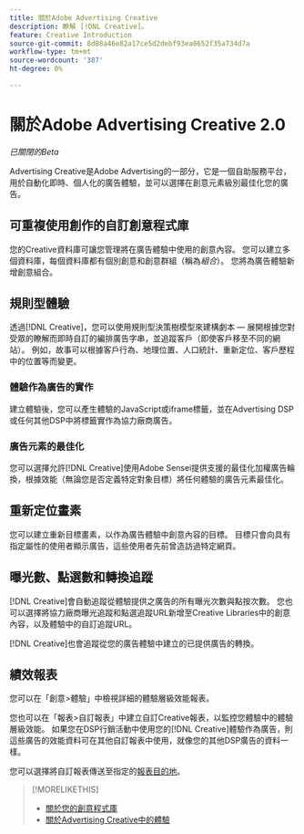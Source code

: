 ```yaml
---
title: 關於Adobe Advertising Creative
description: 瞭解 [!DNL Creative]。
feature: Creative Introduction
source-git-commit: 8d88a46e82a17ce5d2debf93ea0652f35a734d7a
workflow-type: tm+mt
source-wordcount: '387'
ht-degree: 0%

---
```


# 關於Adobe Advertising Creative 2.0

*已關閉的Beta*

<!-- verify all and rewrite to include new stuff -->

Advertising Creative是Adobe Advertising的一部分，它是一個自助服務平台，用於自動化即時、個人化的廣告體驗，並可以選擇在創意元素級別最佳化您的廣告。

## 可重複使用創作的自訂創意程式庫

您的Creative資料庫可讓您管理將在廣告體驗中使用的創意內容。 您可以建立多個資料庫，每個資料庫都有個別創意和創意群組（稱為&#x200B;*組合*）。 您將為廣告體驗新增創意組合。

## 規則型體驗

透過[!DNL Creative]，您可以使用規則型決策樹模型來建構劇本 — 展開根據您對受眾的瞭解而即時自訂的編排廣告字串，並追蹤客戶（即使客戶移至不同的網站）<!-- verify if that's true without Adobe CDP -->。 例如，故事可以根據客戶行為、地理位置、人口統計、重新定位、客戶歷程中的位置等而變更。

### 體驗作為廣告的實作

建立體驗後，您可以產生體驗的JavaScript或iframe標籤，並在Advertising DSP或任何其他DSP中將標籤實作為協力廠商廣告。<!-- Add any more info about integration with DSP? -->

<!-- Maybe add a subsection "Audience targeting options" with info about types of creative-level REtargeting and placement-level targeting within your DSP.  Need to clarify if any placement-level targeting might contradict/override creative-level targeting, or if they're completely different.

Advertiser should be able to target all segments which are available in DSP for targeting
-->

### 廣告元素的最佳化

您可以選擇允許[!DNL Creative]使用Adobe Sensei提供支援的最佳化加權廣告輪換，根據效能（無論您是否定義特定對象目標）將任何體驗的廣告元素最佳化。

## 重新定位畫素

您可以建立重新目標畫素，以作為廣告體驗中創意內容的目標。 目標只會向具有指定屬性的使用者顯示廣告，這些使用者先前曾造訪過特定網頁。

## 曝光數、點選數和轉換追蹤

[!DNL Creative]會自動追蹤從體驗提供之廣告的所有曝光次數與點按次數。 您也可以選擇將協力廠商曝光追蹤和點選追蹤URL新增至Creative Libraries中的創意內容，以及體驗中的自訂追蹤URL。

[!DNL Creative]也會追蹤從您的廣告體驗中建立的已提供廣告的轉換。<!-- Verify wording; anything important to add here? We do track them for all users, right? Or is it optoinal?  -->

<!--
 [Don't need to mention] When an ad is served, the DSP that buys the ad first tracks the impression, and then passes the impression information to [!DNL Creative]. [!DNL Creative] first tracks a click on an ad, and it then passes the click information
to the DSP.
-->

## 績效報表

您可以在「創意>體驗」中檢視詳細的體驗層級效能報表。

您也可以在「報表>自訂報表」中建立自訂Creative報表，以監控您體驗中的體驗層級效能。 如果您在DSP行銷活動中使用您的[!DNL Creative]體驗作為廣告，則這些廣告的效能資料可在其他自訂報表中使用，就像您的其他DSP廣告的資料一樣。<!-- Verify that [!DNL Creative] users have access to ALL other reports, and if I can completely duplicate the report help for both help sets. -->

您可以選擇將自訂報表傳送至指定的[報表目的地](/help/dsp/reports/report-destinations/report-destination-about.md)。

<!--
>* [Overview of implementing Adobe Advertising Creative](/help/creative/introduction/implementation-overview.md)
>* [How the user interface is organized](/help/creative/introduction/ui.md)
-->

>[!MORELIKETHIS]
>
>* [關於您的創意程式庫](/help/creative/creative-libraries/creative-libraries-about.md)
>* [關於Advertising Creative中的體驗](/help/creative/experiences/experience-about.md)
